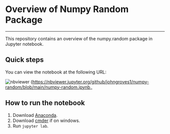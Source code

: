 # Overview of Numpy Random Package

***

This repository contains an overview of the numpy.random package in Jupyter notebook.

## Quick steps

You can view the notebook at the following URL:

![nbviewer](https://raw.githubusercontent.com/jupyter/design/master/logos/Badges/nbviewer_badge.svg)
(https://nbviewer.jupyter.org/github/johngroves1/numpy-random/blob/main/numpy-random.ipynb_

## How to run the notebook

1. Download [Anaconda](https://www.anaconda.com/products/individual).
2. Download [cmder](https://cmder.net/) if on windows.
3. Run `jupyter lab`.

